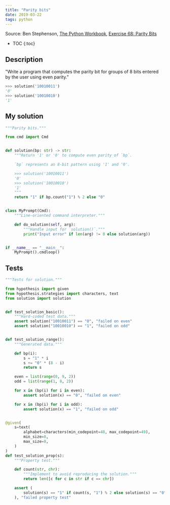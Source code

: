 ```yaml
---
title: "Parity bits"
date: 2019-03-22
tags: python
---
```


Source: Ben Stephenson, [The Python Workbook](https://www.springer.com/us/book/9783319142395), [Exercise 68: Parity Bits](https://link.springer.com/chapter/10.1007/978-3-319-14240-1_3)


* TOC
{:toc}


## Description

"Write a program that computes the parity bit for groups of 8 bits entered by
the user using even parity."

```py
>>> solution('10010011')
'0'
>>> solution('10010010')
'1'
```


## My solution

```py
"""Parity bits."""

from cmd import Cmd


def solution(bp: str) -> str:
    """Return '1' or '0' to compute even parity of `bp`.

    `bp` represents an 8-bit pattern using '1' and '0'.

    >>> solution('10010011')
    '0'
    >>> solution('10010010')
    '1'
    """
    return "1" if bp.count("1") % 2 else "0"


class MyPrompt(Cmd):
    """Line-oriented command interpreter."""

    def do_solution(self, arg):
        """Handle input for `solution()`."""
        print("Input error" if len(arg) != 8 else solution(arg))


if __name__ == "__main__":
    MyPrompt().cmdloop()
```


## Tests

```py
"""Tests for solution."""

from hypothesis import given
from hypothesis.strategies import characters, text
from solution import solution


def test_solution_basic():
    """Hard-coded test data."""
    assert solution("10010011") == "0", "failed on even"
    assert solution("10010010") == "1", "failed on odd"


def test_solution_range():
    """Generated data."""

    def bp(i):
        s = "1" * i
        s += "0" * (8 - i)
        return s

    even = list(range(0, 9, 2))
    odd = list(range(1, 8, 2))

    for x in (bp(i) for i in even):
        assert solution(x) == "0", "failed on even"

    for x in (bp(i) for i in odd):
        assert solution(x) == "1", "failed on odd"


@given(
    s=text(
        alphabet=characters(min_codepoint=48, max_codepoint=49),
        min_size=8,
        max_size=8,
    )
)
def test_solution_prop(s):
    """Property test."""

    def count(str, chr):
        """Implement to avoid reproducing the solution."""
        return len([c for c in str if c == chr])

    assert (
        solution(s) == "1" if count(s, "1") % 2 else solution(s) == "0"
    ), "failed property test"
```
